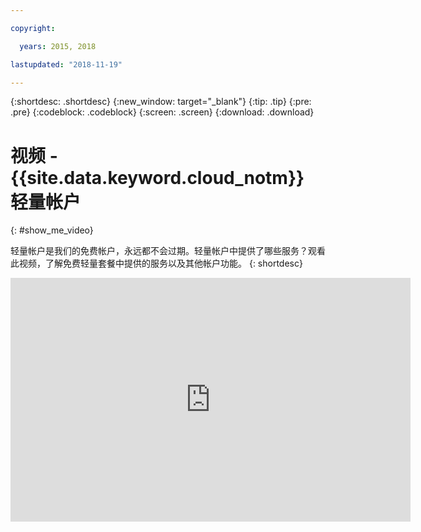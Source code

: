 ```yaml
---

copyright:

  years: 2015, 2018

lastupdated: "2018-11-19"

---
```


{:shortdesc: .shortdesc}
{:new_window: target="_blank"}
{:tip: .tip}
{:pre: .pre}
{:codeblock: .codeblock}
{:screen: .screen}
{:download: .download}

# 视频 - {{site.data.keyword.cloud_notm}} 轻量帐户
{: #show_me_video}

轻量帐户是我们的免费帐户，永远都不会过期。轻量帐户中提供了哪些服务？观看此视频，了解免费轻量套餐中提供的服务以及其他帐户功能。
{: shortdesc}

<p>
  <div class="embed-responsive embed-responsive-16by9">
    <iframe class="embed-responsive-item" id="youtubeplayer" title="IBM Cloud 轻量帐户" type="text/html" width="640" height="390" src="https://www.youtube.com/embed/0rMYXcbpHbI" frameborder="0" webkitallowfullscreen mozallowfullscreen allowfullscreen></iframe>
  </div>
</p>

